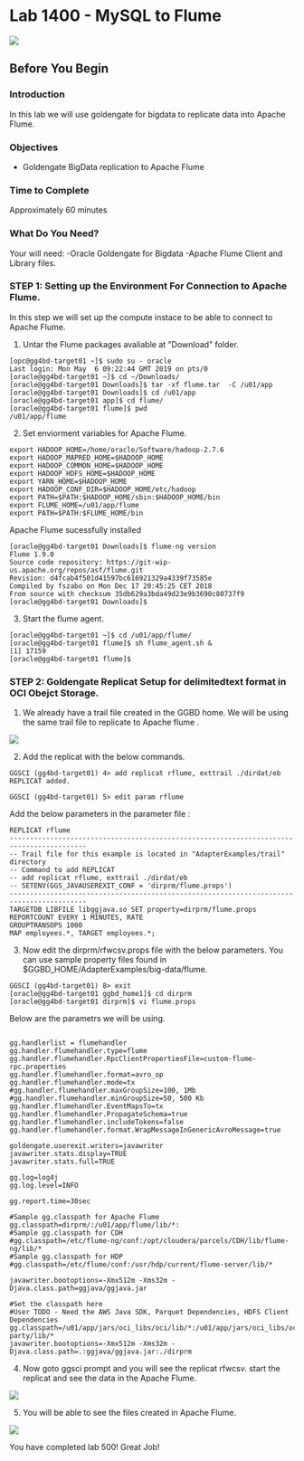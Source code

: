 # Lab 1400 -  MySQL to Flume
![](images/1400/1.png)


## Before You Begin

### Introduction
In this lab we will use goldengate for bigdata  to replicate data into Apache Flume.

### Objectives
- Goldengate BigData replication to Apache Flume

### Time to Complete
Approximately 60 minutes

### What Do You Need?
Your will need:
-Oracle Goldengate for Bigdata
-Apache Flume Client and Library files.


### STEP 1: Setting up the Environment For Connection to Apache Flume.
    
In this step we will set up the compute instace to be able to connect to  Apache Flume.  

1. Untar the Flume packages avaliable at "Download" folder.

```
[opc@gg4bd-target01 ~]$ sudo su - oracle
Last login: Mon May  6 09:22:44 GMT 2019 on pts/0
[oracle@gg4bd-target01 ~]$ cd ~/Downloads/
[oracle@gg4bd-target01 Downloads]$ tar -xf flume.tar  -C /u01/app
[oracle@gg4bd-target01 Downloads]$ cd /u01/app
[oracle@gg4bd-target01 app]$ cd flume/
[oracle@gg4bd-target01 flume]$ pwd
/u01/app/flume
```

2. Set enviorment variables for Apache Flume.

```
export HADOOP_HOME=/home/oracle/Software/hadoop-2.7.6
export HADOOP_MAPRED_HOME=$HADOOP_HOME
export HADOOP_COMMON_HOME=$HADOOP_HOME
export HADOOP_HDFS_HOME=$HADOOP_HOME
export YARN_HOME=$HADOOP_HOME
export HADOOP_CONF_DIR=$HADOOP_HOME/etc/hadoop
export PATH=$PATH:$HADOOP_HOME/sbin:$HADOOP_HOME/bin
export FLUME_HOME=/u01/app/flume
export PATH=$PATH:$FLUME_HOME/bin
```

Apache Flume sucessfully installed
```
[oracle@gg4bd-target01 Downloads]$ flume-ng version
Flume 1.9.0
Source code repository: https://git-wip-us.apache.org/repos/asf/flume.git
Revision: d4fcab4f501d41597bc616921329a4339f73585e
Compiled by fszabo on Mon Dec 17 20:45:25 CET 2018
From source with checksum 35db629a3bda49d23e9b3690c80737f9
[oracle@gg4bd-target01 Downloads]$

```

3. Start the flume agent.

```
[oracle@gg4bd-target01 ~]$ cd /u01/app/flume/
[oracle@gg4bd-target01 flume]$ sh flume_agent.sh &
[1] 17159
[oracle@gg4bd-target01 flume]$ 
```


### STEP 2: Goldengate Replicat Setup for delimitedtext format in OCI Obejct Storage.

1. We already have a trail file created in the GGBD home. We will be using the same trail file to replicate to Apache flume .

![](images/500/image100_1.png)


2. Add the replicat with the below commands.

```
GGSCI (gg4bd-target01) 4> add replicat rflume, exttrail ./dirdat/eb
REPLICAT added.

GGSCI (gg4bd-target01) 5> edit param rflume
```

Add the below parameters in the parameter file :
```
REPLICAT rflume
-----------------------------------------------------------------------------------------
-- Trail file for this example is located in "AdapterExamples/trail" directory
-- Command to add REPLICAT
-- add replicat rflume, exttrail ./dirdat/eb
-- SETENV(GGS_JAVAUSEREXIT_CONF = 'dirprm/flume.props')
-----------------------------------------------------------------------------------------
TARGETDB LIBFILE libggjava.so SET property=dirprm/flume.props
REPORTCOUNT EVERY 1 MINUTES, RATE
GROUPTRANSOPS 1000
MAP employees.*, TARGET employees.*;
```

3. Now edit the dirprm/rfwcsv.props file with the below parameters. You can use sample property files found in $GGBD_HOME/AdapterExamples/big-data/flume.

```
GGSCI (gg4bd-target01) 8> exit
[oracle@gg4bd-target01 ggbd_home1]$ cd dirprm
[oracle@gg4bd-target01 dirprm]$ vi flume.props
```

Below are the parametrs we will be using.

```

gg.handlerlist = flumehandler
gg.handler.flumehandler.type=flume
gg.handler.flumehandler.RpcClientPropertiesFile=custom-flume-rpc.properties
gg.handler.flumehandler.format=avro_op
gg.handler.flumehandler.mode=tx
#gg.handler.flumehandler.maxGroupSize=100, 1Mb
#gg.handler.flumehandler.minGroupSize=50, 500 Kb
gg.handler.flumehandler.EventMapsTo=tx
gg.handler.flumehandler.PropagateSchema=true
gg.handler.flumehandler.includeTokens=false
gg.handler.flumehandler.format.WrapMessageInGenericAvroMessage=true

goldengate.userexit.writers=javawriter
javawriter.stats.display=TRUE
javawriter.stats.full=TRUE

gg.log=log4j
gg.log.level=INFO

gg.report.time=30sec

#Sample gg.classpath for Apache Flume
gg.classpath=dirprm/:/u01/app/flume/lib/*:
#Sample gg.classpath for CDH
#gg.classpath=/etc/flume-ng/conf:/opt/cloudera/parcels/CDH/lib/flume-ng/lib/*
#Sample gg.classpath for HDP
#gg.classpath=/etc/flume/conf:/usr/hdp/current/flume-server/lib/*

javawriter.bootoptions=-Xmx512m -Xms32m -Djava.class.path=ggjava/ggjava.jar

#Set the classpath here
#User TODO - Need the AWS Java SDK, Parquet Dependencies, HDFS Client Dependencies
gg.classpath=/u01/app/jars/oci_libs/oci/lib/*:/u01/app/jars/oci_libs/oci/third-party/lib/*
javawriter.bootoptions=-Xmx512m -Xms32m -Djava.class.path=.:ggjava/ggjava.jar:./dirprm
```

4. Now goto ggsci prompt and you will see the replicat rfwcsv. start the replicat and see the data in the Apache Flume.

![](images/1400/Lab_1400_1.JPG)

5. You will be able to see the files created in Apache Flume.

![](images/1400/Lab_1400_2.JPG)


You have completed lab 500! Great Job!



